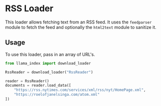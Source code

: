 # RSS Loader

This loader allows fetching text from an RSS feed. It uses the `feedparser` module
to fetch the feed and optionally the `html2text` module to sanitize it.

## Usage

To use this loader, pass in an array of URL's.

```python
from llama_index import download_loader

RssReader = download_loader("RssReader")

reader = RssReader()
documents = reader.load_data([
    "https://rss.nytimes.com/services/xml/rss/nyt/HomePage.xml",
    "https://roelofjanelsinga.com/atom.xml"
])
```
